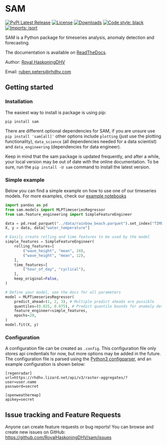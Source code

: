 # SAM

[![PyPI Latest Release](https://img.shields.io/pypi/v/sam.svg)](https://pypi.org/project/sam/)
[![License](https://img.shields.io/pypi/l/sam.svg)](https://github.com/RoyalHaskoningDHV/sam/blob/main/LICENSE)
[![Downloads](https://static.pepy.tech/personalized-badge/sam?period=month&units=international_system&left_color=black&right_color=orange&left_text=PyPI%20downloads%20per%20month)](https://pepy.tech/project/sam)
[![Code style: black](https://img.shields.io/badge/code%20style-black-000000.svg)](https://github.com/psf/black)
[![Imports: isort](https://img.shields.io/badge/%20imports-isort-%231674b1?style=flat&labelColor=ef8336)](https://pycqa.github.io/isort/)

SAM is a Python package for timeseries analysis, anomaly detection and forecasting.

The documentation is available on [ReadTheDocs](https://sam-rhdhv.readthedocs.io/en/latest/).

Author: [Royal HaskoningDHV](https://global.royalhaskoningdhv.com/digital)

Email: [ruben.peters@rhdhv.com](mailto:ruben.peters@rhdhv.com)

## Getting started

### Installation

The easiest way to install is package is using pip:
```
pip install sam
```

There are different optional dependencies for SAM, if you are unsure use `pip install 'sam[all]'` other options include `plotting` (just use the plotting functionality), `data_science` (all dependencies needed for a data scientist) and `data_engineering` (dependencies for data engineer).

Keep in mind that the sam package is updated frequently, and after a while, your local version may be out of date with the online documentation. To be sure, run the `pip install -U sam` command to install the latest version.

### Simple example

Below you can find a simple example on how to use one of our timeseries models. For more examples, check our [example notebooks](https://github.com/RoyalHaskoningDHV/sam/tree/main/examples)

```python
import pandas as pd
from sam.models import MLPTimeseriesRegressor
from sam.feature_engineering import SimpleFeatureEngineer

data = pd.read_parquet("../data/rainbow_beach.parquet").set_index("TIME")
X, y = data, data["water_temperature"]

# Easily create rolling and time features to be used by the model
simple_features = SimpleFeatureEngineer(
    rolling_features=[
        ("wave_height", "mean", 24),
        ("wave_height", "mean", 12),
    ],
    time_features=[
        ("hour_of_day", "cyclical"),
    ],
    keep_original=False,
)

# Define your model, see the docs for all parameters
model = MLPTimeseriesRegressor(
    predict_ahead=(1, 2, 3), # Multiple predict aheads are possible
    quantiles=(0.025, 0.975), # Predict quantile bounds for anomaly detection
    feature_engineer=simple_features,
    epochs=20,
)
model.fit(X, y)
```

### Configuration

A configuration file can be created as `.config`. This configuration file only stores api credentials for now, but more options may be added in the future. The configuration file is parsed using the [Python3 configparser](https://docs.python.org/3/library/configparser.html), and an example configuration is shown below:

```
[regenradar]
url=https://rhdhv.lizard.net/api/v3/raster-aggregates/?
user=user.name
password=secret

[openweathermap]
apikey=secret
```

## Issue tracking and Feature Requests

Anyone can create feature requests or bug reports! You can browse and create new issues on GitHub: https://github.com/RoyalHaskoningDHV/sam/issues
